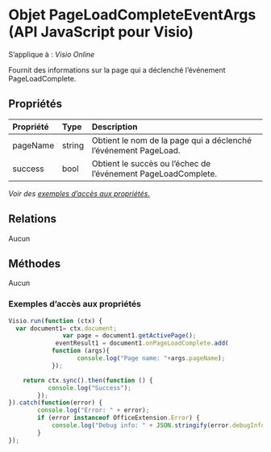 # <a name="pageloadcompleteeventargs-object-javascript-api-for-visio"></a>Objet PageLoadCompleteEventArgs (API JavaScript pour Visio)

S’applique à : _Visio Online_

Fournit des informations sur la page qui a déclenché l’événement PageLoadComplete.

## <a name="properties"></a>Propriétés

| Propriété       | Type    |Description
|:---------------|:--------|:----------|
|pageName|string|Obtient le nom de la page qui a déclenché l’événement PageLoad.|
|success|bool|Obtient le succès ou l’échec de l’événement PageLoadComplete.|

_Voir des [exemples d’accès aux propriétés.](#property-access-examples)_

## <a name="relationships"></a>Relations
Aucun

## <a name="methods"></a>Méthodes
Aucun

### <a name="property-access-examples"></a>Exemples d’accès aux propriétés
```js
Visio.run(function (ctx) { 
  var document1= ctx.document;
               var page = document1.getActivePage();
             eventResult1 = document1.onPageLoadComplete.add(
            function (args){
                   console.log("Page name: "+args.pageName);
            });

    return ctx.sync().then(function () {
           console.log("Success");
        });
}).catch(function(error) {
        console.log("Error: " + error);
        if (error instanceof OfficeExtension.Error) {
            console.log("Debug info: " + JSON.stringify(error.debugInfo));
        }
});
```
